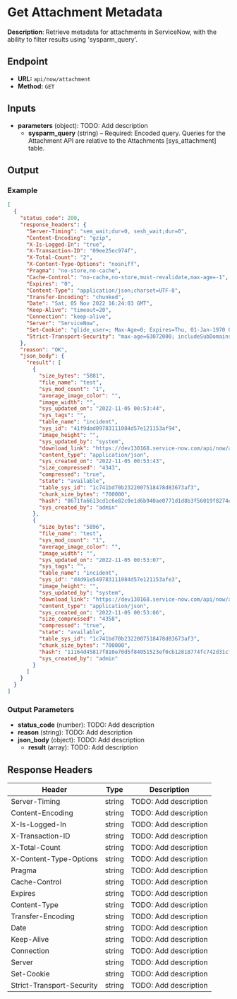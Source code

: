 # Get Attachment Metadata

**Description**: Retrieve metadata for attachments in ServiceNow, with the ability to filter results using 'sysparm_query'.

## Endpoint

- **URL:** `api/now/attachment`
- **Method:** `GET`
## Inputs

- **parameters** (object): TODO: Add description
  - **sysparm_query** (string) – Required: Encoded query. Queries for the Attachment API are relative to the Attachments [sys_attachment] table.
## Output

### Example

```json
[
  {
    "status_code": 200,
    "response_headers": {
      "Server-Timing": "sem_wait;dur=0, sesh_wait;dur=0",
      "Content-Encoding": "gzip",
      "X-Is-Logged-In": "true",
      "X-Transaction-ID": "09ee25ec974f",
      "X-Total-Count": "2",
      "X-Content-Type-Options": "nosniff",
      "Pragma": "no-store,no-cache",
      "Cache-Control": "no-cache,no-store,must-revalidate,max-age=-1",
      "Expires": "0",
      "Content-Type": "application/json;charset=UTF-8",
      "Transfer-Encoding": "chunked",
      "Date": "Sat, 05 Nov 2022 16:24:03 GMT",
      "Keep-Alive": "timeout=20",
      "Connection": "keep-alive",
      "Server": "ServiceNow",
      "Set-Cookie": "glide_user=; Max-Age=0; Expires=Thu, 01-Jan-1970 00:00:10 GMT; Path=/; HttpOnly; SameSite=None; Secure, glide_user_session=; Max-Age=0; Expires=Thu, 01-Jan-1970 00:00:10 GMT; Path=/; HttpOnly; SameSite=None; Secure, glide_user_route=glide.f6d1c4085a807931391acf9b7192b09e; Max-Age=2147483647; Expires=Thu, 23-Nov-2090 19:38:10 GMT; Path=/; HttpOnly; SameSite=None; Secure, glide_session_store=4DEEE160978F111084D57E121153AF4C; Max-Age=1800; Expires=Sat, 05-Nov-2022 16:54:03 GMT; Path=/; HttpOnly; SameSite=None; Secure",
      "Strict-Transport-Security": "max-age=63072000; includeSubDomains"
    },
    "reason": "OK",
    "json_body": {
      "result": [
        {
          "size_bytes": "5881",
          "file_name": "test",
          "sys_mod_count": "1",
          "average_image_color": "",
          "image_width": "",
          "sys_updated_on": "2022-11-05 00:53:44",
          "sys_tags": "",
          "table_name": "incident",
          "sys_id": "41f9dad09783111084d57e121153af94",
          "image_height": "",
          "sys_updated_by": "system",
          "download_link": "https://dev130168.service-now.com/api/now/attachment/41f9dad09783111084d57e121153af94/file",
          "content_type": "application/json",
          "sys_created_on": "2022-11-05 00:53:43",
          "size_compressed": "4343",
          "compressed": "true",
          "state": "available",
          "table_sys_id": "1c741bd70b2322007518478d83673af3",
          "chunk_size_bytes": "700000",
          "hash": "8671fa6613cd1c6e82c0e1d6b940ae0771d1d8b3f56019f8274ed501407ffc2a",
          "sys_created_by": "admin"
        },
        {
          "size_bytes": "5896",
          "file_name": "test",
          "sys_mod_count": "1",
          "average_image_color": "",
          "image_width": "",
          "sys_updated_on": "2022-11-05 00:53:07",
          "sys_tags": "",
          "table_name": "incident",
          "sys_id": "d4d91e549783111084d57e121153afe3",
          "image_height": "",
          "sys_updated_by": "system",
          "download_link": "https://dev130168.service-now.com/api/now/attachment/d4d91e549783111084d57e121153afe3/file",
          "content_type": "application/json",
          "sys_created_on": "2022-11-05 00:53:06",
          "size_compressed": "4358",
          "compressed": "true",
          "state": "available",
          "table_sys_id": "1c741bd70b2322007518478d83673af3",
          "chunk_size_bytes": "700000",
          "hash": "11164d45817f810e70d5f84051523ef0cb12818774fc742d31cfaa158ebe747c",
          "sys_created_by": "admin"
        }
      ]
    }
  }
]
```
### Output Parameters

- **status_code** (number): TODO: Add description
- **reason** (string): TODO: Add description
- **json_body** (object): TODO: Add description
  - **result** (array): TODO: Add description
## Response Headers

| Header | Type | Description |
|--------|------|-------------|
| Server-Timing | string | TODO: Add description |
| Content-Encoding | string | TODO: Add description |
| X-Is-Logged-In | string | TODO: Add description |
| X-Transaction-ID | string | TODO: Add description |
| X-Total-Count | string | TODO: Add description |
| X-Content-Type-Options | string | TODO: Add description |
| Pragma | string | TODO: Add description |
| Cache-Control | string | TODO: Add description |
| Expires | string | TODO: Add description |
| Content-Type | string | TODO: Add description |
| Transfer-Encoding | string | TODO: Add description |
| Date | string | TODO: Add description |
| Keep-Alive | string | TODO: Add description |
| Connection | string | TODO: Add description |
| Server | string | TODO: Add description |
| Set-Cookie | string | TODO: Add description |
| Strict-Transport-Security | string | TODO: Add description |